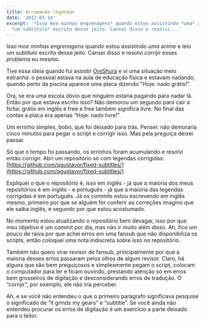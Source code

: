 ```yaml
---
title: Arrumando legendas
date: '2017-03-14'
excerpt: '*Isso moe minhas engrenagens* quando estou assistindo *uma* anime e leio
  *um subtítulo* escrito desse jeito. Cansei disso e resolvi...'
---
```




*Isso moe minhas engrenagens* quando estou assistindo *uma* anime e leio *um subtítulo* escrito desse jeito. Cansei disso e resolvi *corrijir* esses *problema* eu mesmo.

Tive essa ideia quando fui assistir [OreShura](https://myanimelist.net/anime/14749/Ore_no_Kanojo_to_Osananajimi_ga_Shuraba_Sugiru) e vi uma situação meio estranha: o pessoal estava na aula de educação física e estavam nadando, quando perto da piscina aparece uma placa dizendo "Hoje: nado grátis!".

Ora, se era uma escola óbvio que ninguém estaria pagando para nadar lá. Então por que estava escrito isso? Não demorou um segundo para cair a ficha: grátis em inglês é free e free também significa livre. No final das contas a placa era apenas “Hoje: nado livre!”.

Um errinho simples, bobo, que foi deixado para trás. Pensei: não demoraria cinco minutos para pegar o script e corrigir isso. Mas pela preguiça deixei passar.

Só que o tempo foi passando, os errinhos foram acumulando e resolvi então corrigir. Abri um repositório só com legendas corrigidas: [https://github.com/qgustavor/fixed-subtitles/](https://github.com/qgustavor/fixed-subtitles/)

Expliquei o que o repositório é, isso em inglês - já que a maioria dos meus repositórios é em inglês - e português - já que a maioria das legendas corrigidas é em português. Já os commits estou escrevendo em inglês mesmo, primeiro por que se alguém for conferir as correções imagino que ele saiba inglês, e segundo por que estou acostumado.

No momento estou atualizando o repositório bem devagar, isso por que meu objetivo é um commit por dia, mas não ir muito além disso. Ah, fico um pouco de raiva por que achei erros em uma fansub que não disponibiliza os scripts, então coloquei uma nota indiscreta sobre isso no repositório.

Também não quero virar revisor de fansub, principalmente por que a maioria desses erros passaram pelos olhos de algum revisor. Claro, há alguns que são bem preguiçosos e simplesmente pegam o script, colocam o computador para ler e ficam ouvindo, prestando atenção só em erros bem grosseiros de digitação e desconsiderando erros de tradução. O “corrijir”, por exemplo, ele não iria perceber.

Ah, e se você não entendeu o que o primeiro parágrafo significava pesquise o significado de “it grinds my gears” e “subtitle”. Se você ainda não entendeu procurar os erros de digitação é um exercício a parte deixado para o leitor.
